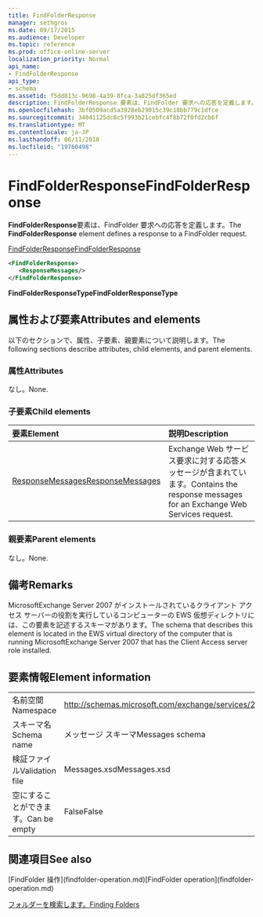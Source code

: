```yaml
---
title: FindFolderResponse
manager: sethgros
ms.date: 09/17/2015
ms.audience: Developer
ms.topic: reference
ms.prod: office-online-server
localization_priority: Normal
api_name:
- FindFolderResponse
api_type:
- schema
ms.assetid: f5dd813c-9698-4a39-8fca-3a825df365ed
description: FindFolderResponse 要素は、FindFolder 要求への応答を定義します。
ms.openlocfilehash: 3bf0509acd5a3928eb29015c39c18bb779c1dfce
ms.sourcegitcommit: 34041125dc8c5f993b21cebfc4f8b72f0fd2cb6f
ms.translationtype: MT
ms.contentlocale: ja-JP
ms.lasthandoff: 06/11/2018
ms.locfileid: "19760498"
---
```

# <a name="findfolderresponse"></a><span data-ttu-id="6c94a-103">FindFolderResponse</span><span class="sxs-lookup"><span data-stu-id="6c94a-103">FindFolderResponse</span></span>

<span data-ttu-id="6c94a-104">**FindFolderResponse**要素は、FindFolder 要求への応答を定義します。</span><span class="sxs-lookup"><span data-stu-id="6c94a-104">The **FindFolderResponse** element defines a response to a FindFolder request.</span></span> 
  
[<span data-ttu-id="6c94a-105">FindFolderResponse</span><span class="sxs-lookup"><span data-stu-id="6c94a-105">FindFolderResponse</span></span>](findfolderresponse.md)
  
```xml
<FindFolderResponse>
   <ResponseMessages/>
</FindFolderResponse>
```

 <span data-ttu-id="6c94a-106">**FindFolderResponseType**</span><span class="sxs-lookup"><span data-stu-id="6c94a-106">**FindFolderResponseType**</span></span>
## <a name="attributes-and-elements"></a><span data-ttu-id="6c94a-107">属性および要素</span><span class="sxs-lookup"><span data-stu-id="6c94a-107">Attributes and elements</span></span>

<span data-ttu-id="6c94a-108">以下のセクションで、属性、子要素、親要素について説明します。</span><span class="sxs-lookup"><span data-stu-id="6c94a-108">The following sections describe attributes, child elements, and parent elements.</span></span>
  
### <a name="attributes"></a><span data-ttu-id="6c94a-109">属性</span><span class="sxs-lookup"><span data-stu-id="6c94a-109">Attributes</span></span>

<span data-ttu-id="6c94a-110">なし。</span><span class="sxs-lookup"><span data-stu-id="6c94a-110">None.</span></span>
  
### <a name="child-elements"></a><span data-ttu-id="6c94a-111">子要素</span><span class="sxs-lookup"><span data-stu-id="6c94a-111">Child elements</span></span>

|<span data-ttu-id="6c94a-112">**要素**</span><span class="sxs-lookup"><span data-stu-id="6c94a-112">**Element**</span></span>|<span data-ttu-id="6c94a-113">**説明**</span><span class="sxs-lookup"><span data-stu-id="6c94a-113">**Description**</span></span>|
|:-----|:-----|
|[<span data-ttu-id="6c94a-114">ResponseMessages</span><span class="sxs-lookup"><span data-stu-id="6c94a-114">ResponseMessages</span></span>](responsemessages.md) <br/> |<span data-ttu-id="6c94a-115">Exchange Web サービス要求に対する応答メッセージが含まれています。</span><span class="sxs-lookup"><span data-stu-id="6c94a-115">Contains the response messages for an Exchange Web Services request.</span></span>  <br/> |
   
### <a name="parent-elements"></a><span data-ttu-id="6c94a-116">親要素</span><span class="sxs-lookup"><span data-stu-id="6c94a-116">Parent elements</span></span>

<span data-ttu-id="6c94a-117">なし。</span><span class="sxs-lookup"><span data-stu-id="6c94a-117">None.</span></span>
  
## <a name="remarks"></a><span data-ttu-id="6c94a-118">備考</span><span class="sxs-lookup"><span data-stu-id="6c94a-118">Remarks</span></span>

<span data-ttu-id="6c94a-119">MicrosoftExchange Server 2007 がインストールされているクライアント アクセス サーバーの役割を実行しているコンピューターの EWS 仮想ディレクトリには、この要素を記述するスキーマがあります。</span><span class="sxs-lookup"><span data-stu-id="6c94a-119">The schema that describes this element is located in the EWS virtual directory of the computer that is running MicrosoftExchange Server 2007 that has the Client Access server role installed.</span></span>
  
## <a name="element-information"></a><span data-ttu-id="6c94a-120">要素情報</span><span class="sxs-lookup"><span data-stu-id="6c94a-120">Element information</span></span>

|||
|:-----|:-----|
|<span data-ttu-id="6c94a-121">名前空間</span><span class="sxs-lookup"><span data-stu-id="6c94a-121">Namespace</span></span>  <br/> |http://schemas.microsoft.com/exchange/services/2006/messages  <br/> |
|<span data-ttu-id="6c94a-122">スキーマ名</span><span class="sxs-lookup"><span data-stu-id="6c94a-122">Schema name</span></span>  <br/> |<span data-ttu-id="6c94a-123">メッセージ スキーマ</span><span class="sxs-lookup"><span data-stu-id="6c94a-123">Messages schema</span></span>  <br/> |
|<span data-ttu-id="6c94a-124">検証ファイル</span><span class="sxs-lookup"><span data-stu-id="6c94a-124">Validation file</span></span>  <br/> |<span data-ttu-id="6c94a-125">Messages.xsd</span><span class="sxs-lookup"><span data-stu-id="6c94a-125">Messages.xsd</span></span>  <br/> |
|<span data-ttu-id="6c94a-126">空にすることができます。</span><span class="sxs-lookup"><span data-stu-id="6c94a-126">Can be empty</span></span>  <br/> |<span data-ttu-id="6c94a-127">False</span><span class="sxs-lookup"><span data-stu-id="6c94a-127">False</span></span>  <br/> |
   
## <a name="see-also"></a><span data-ttu-id="6c94a-128">関連項目</span><span class="sxs-lookup"><span data-stu-id="6c94a-128">See also</span></span>



<span data-ttu-id="6c94a-129">
  [FindFolder 操作](findfolder-operation.md)</span><span class="sxs-lookup"><span data-stu-id="6c94a-129">[FindFolder operation](findfolder-operation.md)</span></span>


[<span data-ttu-id="6c94a-130">フォルダーを検索します。</span><span class="sxs-lookup"><span data-stu-id="6c94a-130">Finding Folders</span></span>](http://msdn.microsoft.com/library/9124d868-017a-43f0-b915-5c0082cacec9%28Office.15%29.aspx)

